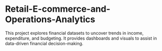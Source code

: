 # Retail-E-commerce-and-Operations-Analytics
This project explores financial datasets to uncover trends in income, expenditure, and budgeting. It provides dashboards and visuals to assist in data-driven financial decision-making.
